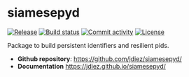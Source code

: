 # siamesepyd

[![Release](https://img.shields.io/github/v/release/jdiezperezj/siamesepyd)](https://img.shields.io/github/v/release/jdiezperezj/siamesepyd)
[![Build status](https://img.shields.io/github/actions/workflow/status/jdiezperezj/siamesepyd/main.yml?branch=main)](https://github.com/jdiezperezj/siamesepyd/actions/workflows/main.yml?query=branch%3Amain)
[![Commit activity](https://img.shields.io/github/commit-activity/m/jdiezperezj/siamesepyd)](https://img.shields.io/github/commit-activity/m/jdiezperezj/siamesepyd)
[![License](https://img.shields.io/github/license/jdiezperezj/siamesepyd)](https://img.shields.io/github/license/jdiezperezj/siamesepyd)

Package to build persistent identifiers and resilient pids.

- **Github repository**: <https://github.com/jdiez/siamesepyd/>
- **Documentation** <https://jdiez.github.io/siamesepyd/>
